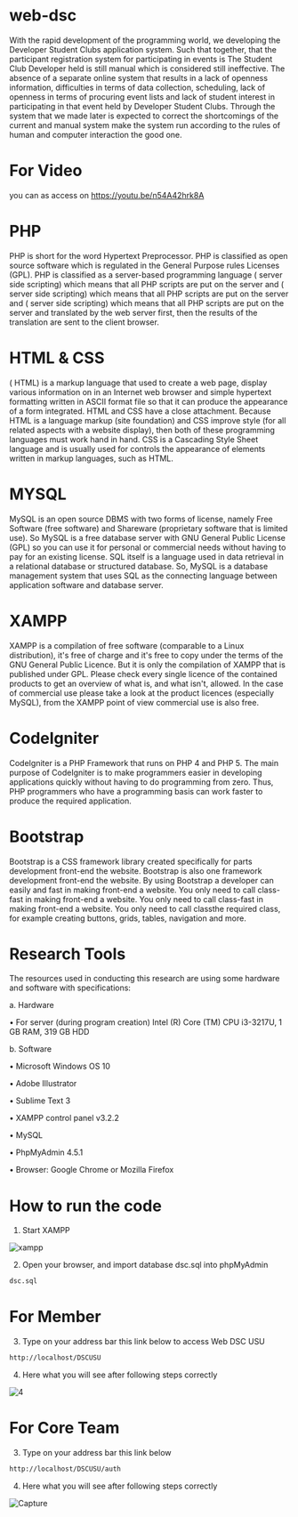 # web-dsc
With the rapid development of the programming world, we developing the Developer Student Clubs application system. Such that together, that the participant registration system for participating in events is The Student Club Developer held is still manual which is considered still ineffective. The absence of a separate online system that results in a lack of openness information, difficulties in terms of data collection, scheduling, lack of openness in terms of procuring event lists and lack of student interest in participating in that event held by Developer Student Clubs. Through the system that we made later is expected to correct the shortcomings of the current and manual system make the system run according to the rules of human and computer interaction the good one.
# For Video
you can as access on https://youtu.be/n54A42hrk8A 
# PHP
PHP is short for the word Hypertext Preprocessor. PHP is classified as open source software which is regulated in the General Purpose rules Licenses (GPL). PHP is classified as a server-based programming language ( server side scripting) which means that all PHP scripts are put on the server and ( server side scripting) which means that all PHP scripts are put on the server and ( server side scripting) which means that all PHP scripts are put on the server and translated by the web server first, then the results of the translation are sent 
to the client browser. 
# HTML & CSS
( HTML) is a markup language that used to create a web page, display various information on in an Internet web browser and simple hypertext formatting written in ASCII format file so that it can produce the appearance of a form integrated.
HTML and CSS have a close attachment. Because HTML is a language markup (site foundation) and CSS improve style (for all related aspects with a website display), then both of these programming languages ​​must work hand in hand. CSS is a Cascading Style Sheet language and is usually used for controls the appearance of elements written in markup languages, such as HTML.
# MYSQL
MySQL is an open source DBMS with two forms of license, namely Free Software (free software) and Shareware (proprietary software that is limited use). So MySQL is a free database server with GNU General Public License (GPL) so you can use it for 
personal or commercial needs without having to pay for an existing license. SQL itself is a language used in data retrieval in a relational database or structured database. So, MySQL is a database management system that uses SQL as the connecting language between application software and database server. 
# XAMPP
XAMPP is a compilation of free software (comparable to a Linux distribution), it's free of charge and it's free to copy under the terms of the GNU General Public Licence. But it is only the compilation of XAMPP that is published under GPL. Please check every single licence of the contained products to get an overview of what is, and what isn't, allowed. In the case of commercial use please take a look at the product licences (especially MySQL), from the XAMPP point of view commercial use is also free.
#  CodeIgniter
CodeIgniter is a PHP Framework that runs on PHP 4 and PHP 5. The main purpose of CodeIgniter is to make programmers easier in developing applications quickly without having to do programming from zero. Thus, PHP programmers who have a programming basis can work faster to produce the required application.
#  Bootstrap
Bootstrap is a CSS framework library created specifically for parts development front-end the website. Bootstrap is also one framework development front-end the website. 
By using Bootstrap a developer can easily and fast in making front-end a website. You only need to call class-fast in making front-end a website. You only need to call class-fast in making front-end a website. You only need to call classthe required class, for example creating buttons, grids, tables, navigation and more. 
# Research Tools 
The resources used in conducting this research are using some hardware and software with specifications: 

a. Hardware 

  • For server (during program creation) Intel (R) Core (TM) CPU i3-3217U, 1 GB RAM, 319 GB HDD 
  
b. Software 

  • Microsoft Windows OS 10 
  
  • Adobe Illustrator 
  
  • Sublime Text 3 
  
  • XAMPP control panel v3.2.2 
  
  • MySQL 
  
  • PhpMyAdmin 4.5.1 
  
  • Browser: Google Chrome or Mozilla Firefox
  
# How to run the code 

1. Start XAMPP

![xampp](https://user-images.githubusercontent.com/56258766/80678092-7185eb80-8ae4-11ea-9ac9-5a5bb01b8bab.PNG)

2. Open your browser, and import database dsc.sql into phpMyAdmin
```bash
dsc.sql
```

# For Member

3. Type on your address bar this link below to access Web DSC USU

```bash
http://localhost/DSCUSU
```

4. Here what you will see after following steps correctly

![4](https://user-images.githubusercontent.com/56258766/80680083-561cdf80-8ae8-11ea-9a9b-cb087234065e.PNG)

# For Core Team

3. Type on your address bar this link below
```bash
http://localhost/DSCUSU/auth
```
4. Here what you will see after following steps correctly

![Capture](https://user-images.githubusercontent.com/56574794/80686150-7ce01380-8af2-11ea-999e-089603f66108.JPG)





